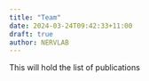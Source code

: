 ```yaml
---
title: "Team"
date: 2024-03-24T09:42:33+11:00
draft: true
author: NERVLAB
---
```


This will hold the list of publications
